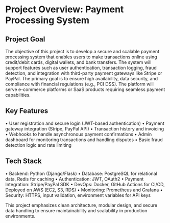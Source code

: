 # Project Overview: Payment Processing System

## Project Goal
The objective of this project is to develop a secure and scalable payment processing system that enables users to make transactions online using credit/debit cards, digital wallets, and bank transfers. The system will support features such as user authentication, transaction logging, fraud detection, and integration with third-party payment gateways like Stripe or PayPal.
The primary goal is to ensure high availability, data security, and compliance with financial regulations (e.g., PCI DSS). The platform will serve e-commerce platforms or SaaS products requiring seamless payment capabilities.

## Key Features
•	User registration and secure login (JWT-based authentication)
•	Payment gateway integration (Stripe, PayPal API)
•	Transaction history and invoicing
•	Webhooks to handle asynchronous payment confirmations
•	Admin dashboard for monitoring transactions and handling disputes
•	Basic fraud detection logic and rate limiting

## Tech Stack
•	Backend: Python (Django/Flask)
•	Database: PostgreSQL for relational data, Redis for caching
•	Authentication: JWT, OAuth2
•	Payment Integration: Stripe/PayPal SDK
•	DevOps: Docker, GitHub Actions for CI/CD, Deployed on AWS (EC2, S3, RDS)
•	Monitoring: Prometheus and Grafana
•	Security: HTTPS, input validation, environment variables for API keys

This project emphasizes clean architecture, modular design, and secure data handling to ensure maintainability and scalability in production environments.
